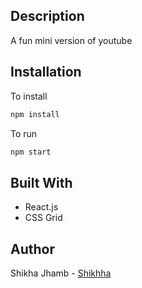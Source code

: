 ## Description

A fun mini version of youtube

## Installation

To install

```bash
npm install
```

To run

```bash
npm start
```

## Built With

- React.js
- CSS Grid

## Author

Shikha Jhamb - [Shikhha](https://github.com/Shikhha)
